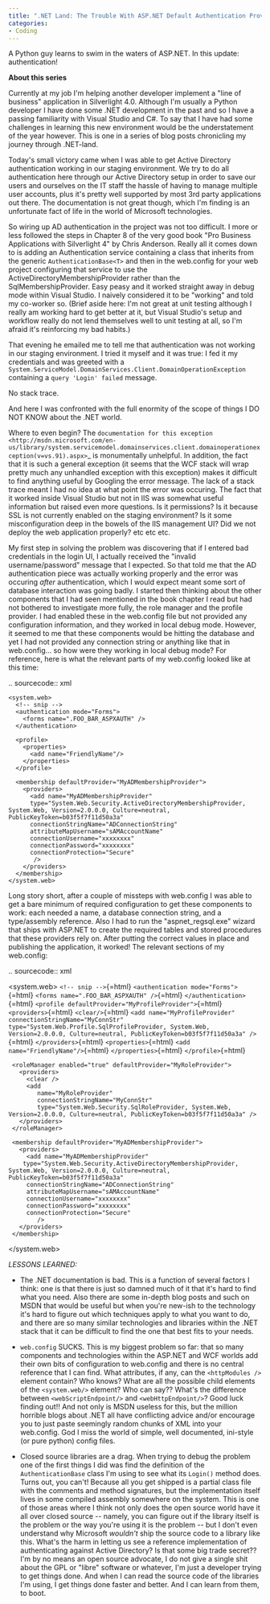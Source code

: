 ```yaml
---
title: ".NET Land: The Trouble With ASP.NET Default Authentication Providers"
categories:
- Coding
---
```

A Python guy learns to swim in the waters of ASP.NET. In this update:
authentication!

<!-- more -->

**About this series**

Currently at my job I'm helping another developer implement a "line of
business" application in Silverlight 4.0. Although I'm usually a Python
developer I have done some .NET development in the past and so I have a
passing familiarity with Visual Studio and C#. To say that I have had
some challenges in learning this new environment would be the
understatement of the year however. This is one in a series of blog
posts chronicling my journey through .NET-land.

Today's small victory came when I was able to get Active Directory
authentication working in our staging environment. We try to do all
authentication here through our Active Directory setup in order to save
our users and ourselves on the IT staff the hassle of having to manage
multiple user accounts, plus it's pretty well supported by most 3rd
party applications out there. The documentation is not great though,
which I'm finding is an unfortunate fact of life in the world of
Microsoft technologies.

So wiring up AD authentication in the project was not too difficult. I
more or less followed the steps in Chapter 8 of the very good book "Pro
Business Applications with Silverlight 4" by Chris Anderson. Really all
it comes down to is adding an Authentication service containing a class
that inherits from the generic `AuthenticationBase<T>` and then in the
web.config for your web project configuring that service to use the
ActiveDirectoryMembershipProvider rather than the SqlMembershipProvider.
Easy peasy and it worked straight away in debug mode within Visual
Studio. I naively considered it to be "working" and told my co-worker
so. (Brief aside here: I'm not great at unit testing although I really
am working hard to get better at it, but Visual Studio's setup and
workflow really do not lend themselves well to unit testing at all, so
I'm afraid it's reinforcing my bad habits.)

That evening he emailed me to tell me that authentication was not
working in our staging environment. I tried it myself and it was true: I
fed it my credentials and was greeted with a
`System.ServiceModel.DomainServices.Client.DomainOperationException`
containing a `query 'Login' failed` message.

No stack trace.

And here I was confronted with the full enormity of the scope of things
I DO NOT KNOW about the .NET world.

Where to even begin? The
`documentation for this exception <http://msdn.microsoft.com/en-us/library/system.servicemodel.domainservices.client.domainoperationexception(v=vs.91).aspx>`\_
is monumentally unhelpful. In addition, the fact that it is such a
general exception (it seems that the WCF stack will wrap pretty much any
unhandled exception with this exception) makes it difficult to find
anything useful by Googling the error message. The lack of a stack trace
meant I had no idea at what point the error was occuring. The fact that
it worked inside Visual Studio but not in IIS was somewhat useful
information but raised even more questions. Is it permissions? Is it
because SSL is not currently enabled on the staging environment? Is it
some misconfiguration deep in the bowels of the IIS management UI? Did
we not deploy the web application properly? etc etc etc.

My first step in solving the problem was discovering that if I entered
bad credentials in the login UI, I actually received the "invalid
username/password" message that I expected. So that told me that the AD
authentication piece was actually working properly and the error was
occuring *after* authentication, which I would expect meant some sort of
database interaction was going badly. I started then thinking about the
other components that I had seen mentioned in the book chapter I read
but had not bothered to investigate more fully, the role manager and the
profile provider. I had enabled these in the web.config file but not
provided any configuration information, and they worked in local debug
mode. However, it seemed to me that these components would be hitting
the database and yet I had not provided any connection string or
anything like that in web.config... so how were they working in local
debug mode? For reference, here is what the relevant parts of my
web.config looked like at this time:

.. sourcecode:: xml

    <system.web>
      <!-- snip -->
      <authentication mode="Forms">
        <forms name=".FOO_BAR_ASPXAUTH" />
      </authentication>

      <profile>
        <properties>
          <add name="FriendlyName"/>
        </properties>
      </profile>

      <membership defaultProvider="MyADMembershipProvider">
        <providers>
          <add name="MyADMembershipProvider"
          type="System.Web.Security.ActiveDirectoryMembershipProvider, System.Web, Version=2.0.0.0, Culture=neutral, PublicKeyToken=b03f5f7f11d50a3a"
          connectionStringName="ADConnectionString"
          attributeMapUsername="sAMAccountName"
          connectionUsername="xxxxxxxx"
          connectionPassword="xxxxxxxx"
          connectionProtection="Secure"
           />
        </providers>
      </membership>
    </system.web>

Long story short, after a couple of missteps with web.config I was able
to get a bare minimum of required configuration to get these components
to work: each needed a name, a database connection string, and a
type/assembly reference. Also I had to run the "aspnet\_regsql.exe"
wizard that ships with ASP.NET to create the required tables and stored
procedures that these providers rely on. After putting the correct
values in place and publishing the application, it worked! The relevant
sections of my web.config:

.. sourcecode:: xml

\<system.web\> `<!-- snip -->`{=html}
`<authentication mode="Forms">`{=html}
`<forms name=".FOO_BAR_ASPXAUTH" />`{=html} `</authentication>`{=html}
`<profile defaultProvider="MyProfileProvider">`{=html}
`<providers>`{=html} `<clear/>`{=html} `<add
           name="MyProfileProvider"
           connectionStringName="MyConnStr"
           type="System.Web.Profile.SqlProfileProvider, System.Web, Version=2.0.0.0, Culture=neutral, PublicKeyToken=b03f5f7f11d50a3a" />`{=html}
`</providers>`{=html} `<properties>`{=html}
`<add name="FriendlyName"/>`{=html} `</properties>`{=html}
`</profile>`{=html}

     <roleManager enabled="true" defaultProvider="MyRoleProvider">
       <providers>
         <clear />
         <add 
            name="MyRoleProvider"
            connectionStringName="MyConnStr"
            type="System.Web.Security.SqlRoleProvider, System.Web, Version=2.0.0.0, Culture=neutral, PublicKeyToken=b03f5f7f11d50a3a" />
       </providers>
     </roleManager>
      
     <membership defaultProvider="MyADMembershipProvider">
       <providers>
         <add name="MyADMembershipProvider"
        type="System.Web.Security.ActiveDirectoryMembershipProvider, System.Web, Version=2.0.0.0, Culture=neutral, PublicKeyToken=b03f5f7f11d50a3a"
         connectionStringName="ADConnectionString"
         attributeMapUsername="sAMAccountName"
         connectionUsername="xxxxxxxx"
         connectionPassword="xxxxxxxx"
         connectionProtection="Secure"
            />
       </providers>
     </membership>

\</system.web\>

*LESSONS LEARNED:*

-   The .NET documentation is bad. This is a function of several factors
    I think: one is that there is just so damned much of it that it's
    hard to find what you need. Also there are some in-depth blog posts
    and such on MSDN that would be useful but when you're new-ish to the
    technology it's hard to figure out which techniques apply to what
    you want to do, and there are so many similar technologies and
    libraries within the .NET stack that it can be difficult to find the
    one that best fits to your needs.

-   `web.config` SUCKS. This is my biggest problem so far: that so many
    components and technologies within the ASP.NET and WCF worlds add
    their own bits of configuration to web.config and there is no
    central reference that I can find. What attributes, if any, can the
    `<httpModules />` element contain? Who knows? What are all the
    possible child elements of the `<system.web/>` element? Who can
    say?? What's the difference between `<webScriptEndpoint/>` and
    `<webHttpEndpoint/>`? Good luck finding out!! And not only is MSDN
    useless for this, but the million horrible blogs about .NET all have
    conflicting advice and/or encourage you to just paste seemingly
    random chunks of XML into your web.config. God I miss the world of
    simple, well documented, ini-style (or pure python) config files.

-   Closed source libraries are a drag. When trying to debug the problem
    one of the first things I did was find the definition of the
    `AuthenticationBase` class I'm using to see what its `Login()`
    method does. Turns out, you can't! Because all you get shipped is a
    partial class file with the comments and method signatures, but the
    implementation itself lives in some compiled assembly somewhere on
    the system. This is one of those areas where I think not only does
    the open source world have it all over closed source -- namely, you
    can figure out if the library itself is the problem or the way
    you're using it is the problem -- but I don't even understand why
    Microsoft *wouldn't* ship the source code to a library like this.
    What's the harm in letting us see a reference implementation of
    authenticating against Active Directory? Is that some big trade
    secret?? I'm by no means an open source advocate, I do not give a
    single shit about the GPL or "libre" software or whatever, I'm just
    a developer trying to get things done. And when I can read the
    source code of the libraries I'm using, I get things done faster and
    better. And I can learn from them, to boot.
